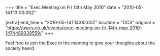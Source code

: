 +++
title = "Exec Meeting on Fri 14th May 2010"
date = "2010-05-14T13:00:00Z"

[extra]
end_time = "2010-05-14T14:00:00Z"
location = "DCS"
original = "https://uwcs.co.uk/events/exec-meeting-on-fri-14th-may-2010-1474489039559/"
+++

Feel free to join the Exec in the meeting to give your thoughts about the society heard

